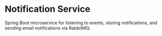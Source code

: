 # Notification Service

Spring Boot microservice for listening to events, storing notifications, and sending email notifications via RabbitMQ.
